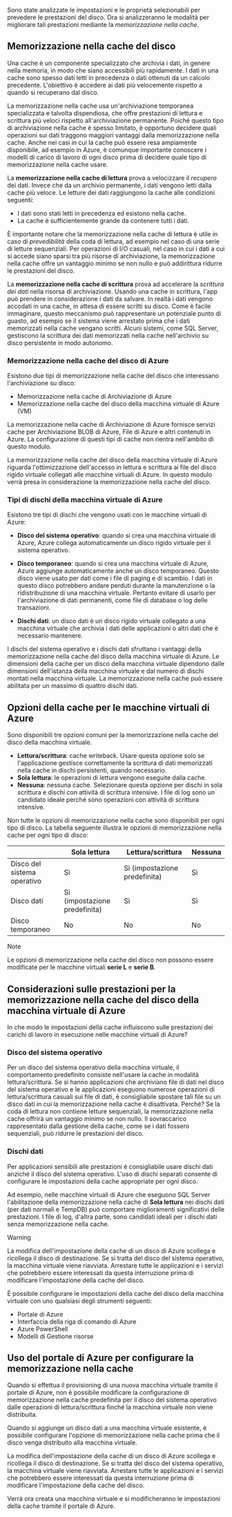 Sono state analizzate le impostazioni e le proprietà selezionabili per prevedere le prestazioni del disco. Ora si analizzeranno le modalità per migliorare tali prestazioni mediante la _memorizzazione nella cache_.

## <a name="disk-caching"></a>Memorizzazione nella cache del disco

Una cache è un componente specializzato che archivia i dati, in genere nella memoria, in modo che siano accessibili più rapidamente. I dati in una cache sono spesso dati letti in precedenza o dati ottenuti da un calcolo precedente. L'obiettivo è accedere ai dati più velocemente rispetto a quando si recuperano dal disco.

La memorizzazione nella cache usa un'archiviazione temporanea specializzata e talvolta dispendiosa, che offre prestazioni di lettura e scrittura più veloci rispetto all'archiviazione permanente. Poiché questo tipo di archiviazione nella cache è spesso limitato, è opportuno decidere quali operazioni sui dati traggono maggiori vantaggi dalla memorizzazione nella cache. Anche nei casi in cui la cache può essere resa ampiamente disponibile, ad esempio in Azure, è comunque importante conoscere i modelli di carico di lavoro di ogni disco prima di decidere quale tipo di memorizzazione nella cache usare.

La **memorizzazione nella cache di lettura** prova a velocizzare il _recupero_ dei dati. Invece che da un archivio permanente, i dati vengono letti dalla cache più veloce. Le letture dei dati raggiungono la cache alle condizioni seguenti:

- I dati sono stati letti in precedenza ed esistono nella cache.
- La cache è sufficientemente grande da contenere tutti i dati.

È importante notare che la memorizzazione nella cache di lettura è utile in caso di _prevedibilità_ della coda di lettura, ad esempio nel caso di una serie di letture sequenziali. Per operazioni di I/O casuali, nel caso in cui i dati a cui si accede siano sparsi tra più risorse di archiviazione, la memorizzazione nella cache offre un vantaggio minimo se non nullo e può addirittura ridurre le prestazioni del disco.

La **memorizzazione nella cache di scrittura** prova ad accelerare la _scrittura dei dati_ nella risorsa di archiviazione. Usando una cache in scrittura, l'app può prendere in considerazione i dati da salvare. In realtà i dati vengono accodati in una cache, in attesa di essere scritti su disco. Come è facile immaginare, questo meccanismo può rappresentare un potenziale punto di guasto, ad esempio se il sistema viene arrestato prima che i dati memorizzati nella cache vengano scritti. Alcuni sistemi, come SQL Server, gestiscono la scrittura dei dati memorizzati nella cache nell'archivio su disco persistente in modo autonomo.

### <a name="azure-disk-caching"></a>Memorizzazione nella cache del disco di Azure

Esistono due tipi di memorizzazione nella cache del disco che interessano l'archiviazione su disco:

- Memorizzazione nella cache di Archiviazione di Azure
- Memorizzazione nella cache del disco della macchina virtuale di Azure (VM)

La memorizzazione nella cache di Archiviazione di Azure fornisce servizi cache per Archiviazione BLOB di Azure, File di Azure e altri contenuti in Azure. La configurazione di questi tipi di cache non rientra nell'ambito di questo modulo.

La memorizzazione nella cache del disco della macchina virtuale di Azure riguarda l'ottimizzazione dell'accesso in lettura e scrittura ai file del disco rigido virtuale collegati alle macchine virtuali di Azure. In questo modulo verrà presa in considerazione la memorizzazione nella cache del disco.

### <a name="azure-virtual-machine-disk-types"></a>Tipi di dischi della macchina virtuale di Azure

Esistono tre tipi di dischi che vengono usati con le macchine virtuali di Azure:

- **Disco del sistema operativo**: quando si crea una macchina virtuale di Azure, Azure collega automaticamente un disco rigido virtuale per il sistema operativo.

- **Disco temporaneo**: quando si crea una macchina virtuale di Azure, Azure aggiunge automaticamente anche un disco temporaneo. Questo disco viene usato per dati come i file di paging e di scambio. I dati in questo disco potrebbero andare perduti durante la manutenzione o la ridistribuzione di una macchina virtuale. Pertanto evitare di usarlo per l'archiviazione di dati permanenti, come file di database o log delle transazioni.

- **Dischi dati**: un disco dati è un disco rigido virtuale collegato a una macchina virtuale che archivia i dati delle applicazioni o altri dati che è necessario mantenere.

I dischi del sistema operativo e i dischi dati sfruttano i vantaggi della memorizzazione nella cache del disco della macchina virtuale di Azure. Le dimensioni della cache per un disco della macchina virtuale dipendono dalle dimensioni dell'istanza della macchina virtuale e dal numero di dischi montati nella macchina virtuale. La memorizzazione nella cache può essere abilitata per un massimo di quattro dischi dati.

## <a name="cache-options-for-azure-vms"></a>Opzioni della cache per le macchine virtuali di Azure

Sono disponibili tre opzioni comuni per la memorizzazione nella cache del disco della macchina virtuale.

- **Lettura/scrittura**: cache writeback. Usare questa opzione solo se l'applicazione gestisce correttamente la scrittura di dati memorizzati nella cache in dischi persistenti, quando necessario.
- **Sola lettura**: le operazioni di lettura vengono eseguite dalla cache.
- **Nessuna**: nessuna cache. Selezionare questa opzione per dischi in sola scrittura e dischi con attività di scrittura intensive. I file di log sono un candidato ideale perché sono operazioni con attività di scrittura intensive.

Non tutte le opzioni di memorizzazione nella cache sono disponibili per ogni tipo di disco. La tabella seguente illustra le opzioni di memorizzazione nella cache per ogni tipo di disco:

|               | **Sola lettura**  | **Lettura/scrittura** | **Nessuna** |
|---------------|----------------|----------------|----------|
| Disco del sistema operativo       | Sì            | Sì (impostazione predefinita)  | Sì      |
| Disco dati     | Sì (impostazione predefinita)  | Sì            | Sì      |
| Disco temporaneo     | No             | No             | No       |

> [!NOTE]
> Le opzioni di memorizzazione nella cache del disco non possono essere modificate per le macchine virtuali **serie L** e **serie B**.

## <a name="performance-considerations-for-azure-vm-disk-caching"></a>Considerazioni sulle prestazioni per la memorizzazione nella cache del disco della macchina virtuale di Azure

In che modo le impostazioni della cache influiscono sulle prestazioni dei carichi di lavoro in esecuzione nelle macchine virtuali di Azure?

### <a name="os-disk"></a>Disco del sistema operativo

Per un disco del sistema operativo della macchina virtuale, il comportamento predefinito consiste nell'usare la cache in modalità lettura/scrittura. Se si hanno applicazioni che archiviano file di dati nel disco del sistema operativo e le applicazioni eseguono numerose operazioni di lettura/scrittura casuali sui file di dati, è consigliabile spostare tali file su un disco dati in cui la memorizzazione nella cache è disattivata. Perché? Se la coda di lettura non contiene letture sequenziali, la memorizzazione nella cache offrirà un vantaggio minimo se non nullo. Il sovraccarico rappresentato dalla gestione della cache, come se i dati fossero sequenziali, può ridurre le prestazioni del disco.

### <a name="data-disks"></a>Dischi dati

Per applicazioni sensibili alle prestazioni è consigliabile usare dischi dati anziché il disco del sistema operativo. L'uso di dischi separati consente di configurare le impostazioni della cache appropriate per ogni disco.

Ad esempio, nelle macchine virtuali di Azure che eseguono SQL Server l'abilitazione della memorizzazione nella cache di **Sola lettura** nei dischi dati (per dati normali e TempDB) può comportare miglioramenti significativi delle prestazioni. I file di log, d'altra parte, sono candidati ideali per i dischi dati senza memorizzazione nella cache.

> [!WARNING]
> La modifica dell'impostazione della cache di un disco di Azure scollega e ricollega il disco di destinazione. Se si tratta del disco del sistema operativo, la macchina virtuale viene riavviata. Arrestare tutte le applicazioni e i servizi che potrebbero essere interessati da questa interruzione prima di modificare l'impostazione della cache del disco.

È possibile configurare le impostazioni della cache del disco della macchina virtuale con uno qualsiasi degli strumenti seguenti:

- Portale di Azure
- Interfaccia della riga di comando di Azure
- Azure PowerShell
- Modelli di Gestione risorse

## <a name="using-the-azure-portal-to-configure-caching"></a>Uso del portale di Azure per configurare la memorizzazione nella cache

Quando si effettua il provisioning di una nuova macchina virtuale tramite il portale di Azure, non è possibile modificare la configurazione di memorizzazione nella cache predefinita per il disco del sistema operativo dalle operazioni di lettura/scrittura finché la macchina virtuale non viene distribuita.

Quando si aggiunge un disco dati a una macchina virtuale esistente, è possibile configurare l'opzione di memorizzazione nella cache prima che il disco venga distribuito alla macchina virtuale.

La modifica dell'impostazione della cache di un disco di Azure scollega e ricollega il disco di destinazione. Se si tratta del disco del sistema operativo, la macchina virtuale viene riavviata. Arrestare tutte le applicazioni e i servizi che potrebbero essere interessati da questa interruzione prima di modificare l'impostazione della cache del disco.

Verrà ora creata una macchina virtuale e si modificheranno le impostazioni della cache tramite il portale di Azure.
